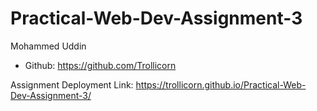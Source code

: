# Practical-Web-Dev-Assignment-3

Mohammed Uddin
- Github: https://github.com/Trollicorn

Assignment Deployment Link: https://trollicorn.github.io/Practical-Web-Dev-Assignment-3/
